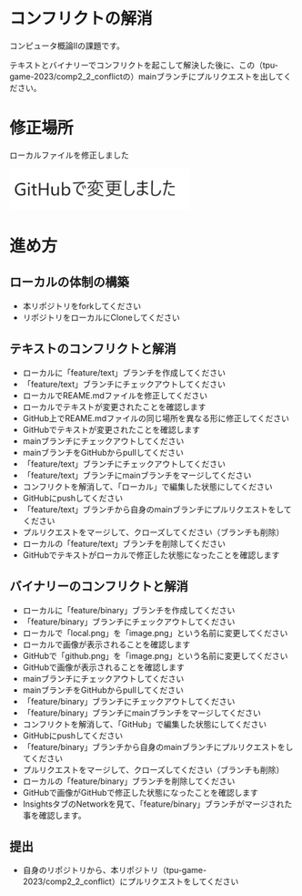 # コンフリクトの解消
コンピュータ概論IIの課題です。

テキストとバイナリーでコンフリクトを起こして解決した後に、この（tpu-game-2023/comp2_2_conflictの）mainブランチにプルリクエストを出してください。

# 修正場所

ローカルファイルを修正しました

![画像](image.png "リネームした結果")

# 進め方

## ローカルの体制の構築
* 本リポジトリをforkしてください
* リポジトリをローカルにCloneしてください

## テキストのコンフリクトと解消
* ローカルに「feature/text」ブランチを作成してください
* 「feature/text」ブランチにチェックアウトしてください
* ローカルでREAME.mdファイルを修正してください
* ローカルでテキストが変更されたことを確認します
* GitHub上でREAME.mdファイルの同じ場所を異なる形に修正してください
* GitHubでテキストが変更されたことを確認します
* mainブランチにチェックアウトしてください
* mainブランチをGitHubからpullしてください
* 「feature/text」ブランチにチェックアウトしてください
* 「feature/text」ブランチにmainブランチをマージしてください
* コンフリクトを解消して、「ローカル」で編集した状態にしてください
* GitHubにpushしてください
* 「feature/text」ブランチから自身のmainブランチにプルリクエストをしてください
* プルリクエストをマージして、クローズしてください（ブランチも削除）
* ローカルの「feature/text」ブランチを削除してください
* GitHubでテキストがローカルで修正した状態になったことを確認します

## バイナリーのコンフリクトと解消
* ローカルに「feature/binary」ブランチを作成してください
* 「feature/binary」ブランチにチェックアウトしてください
* ローカルで「local.png」を「image.png」という名前に変更してください
* ローカルで画像が表示されることを確認します
* GitHubで「github.png」を「image.png」という名前に変更してください
* GitHubで画像が表示されることを確認します
* mainブランチにチェックアウトしてください
* mainブランチをGitHubからpullしてください
* 「feature/binary」ブランチにチェックアウトしてください
* 「feature/binary」ブランチにmainブランチをマージしてください
* コンフリクトを解消して、「GitHub」で編集した状態にしてください
* GitHubにpushしてください
* 「feature/binary」ブランチから自身のmainブランチにプルリクエストをしてください
* プルリクエストをマージして、クローズしてください（ブランチも削除）
* ローカルの「feature/binary」ブランチを削除してください
* GitHubで画像がGitHubで修正した状態になったことを確認します
* InsightsタブのNetworkを見て、「feature/binary」ブランチがマージされた事を確認します。

## 提出

* 自身のリポジトリから、本リポジトリ（tpu-game-2023/comp2_2_conflict）にプルリクエストをしてください
